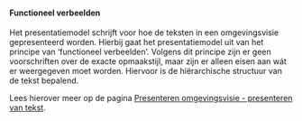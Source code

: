 #### Functioneel verbeelden

Het presentatiemodel schrijft voor hoe de teksten in een omgevingsvisie
gepresenteerd worden. Hierbij gaat het presentatiemodel uit van het principe van
‘functioneel verbeelden’. Volgens dit principe zijn er geen voorschriften over
de exacte opmaakstijl, maar zijn er alleen eisen aan wát er weergegeven moet
worden. Hiervoor is de hiërarchische structuur van de tekst bepalend.

Lees hierover meer op de pagina [Presenteren omgevingsvisie - presenteren van
tekst](/omgevingsvisie/presenteren-omgevingsvisie#snippet-356).
